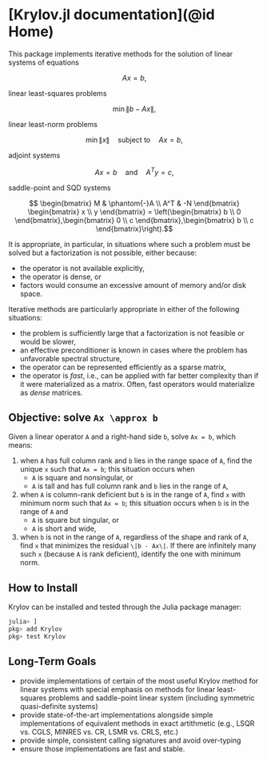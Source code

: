 # [Krylov.jl documentation](@id Home)

This package implements iterative methods for the solution of linear systems of equations
```math
  Ax = b,
```
linear least-squares problems
```math
  \min \|b - Ax\|,
```
linear least-norm problems
```math
  \min \|x\| \quad \text{subject to} \quad Ax = b,
```
adjoint systems
```math
  Ax = b \quad \text{and} \quad A^T y = c,
```
saddle-point and SQD systems
```math
  \begin{bmatrix} M & \phantom{-}A \\ A^T & -N \end{bmatrix} \begin{bmatrix} x \\ y \end{bmatrix} = \left(\begin{bmatrix} b \\ 0 \end{bmatrix},\begin{bmatrix} 0 \\ c \end{bmatrix},\begin{bmatrix} b \\ c \end{bmatrix}\right).
```
It is appropriate, in particular, in situations where such a problem must be solved but a factorization is not possible, either because:
* the operator is not available explicitly,
* the operator is dense, or
* factors would consume an excessive amount of memory and/or disk space.

Iterative methods are particularly appropriate in either of the following situations:
* the problem is sufficiently large that a factorization is not feasible or would be slower,
* an effective preconditioner is known in cases where the problem has unfavorable spectral structure,
* the operator can be represented efficiently as a sparse matrix,
* the operator is *fast*, i.e., can be applied with far better complexity than if it were materialized as a matrix. Often, fast operators would materialize as *dense* matrices.

## Objective: solve ``Ax \approx b``

Given a linear operator ``A`` and a right-hand side ``b``, solve ``Ax = b``, which means:

1. when ``A`` has full column rank and ``b`` lies in the range space of ``A``, find the unique ``x`` such that ``Ax = b``; this situation occurs when
   * ``A`` is square and nonsingular, or
   * ``A`` is tall and has full column rank and ``b`` lies in the range of ``A``,
2. when ``A`` is column-rank deficient but ``b`` is in the range of ``A``, find ``x`` with minimum norm such that ``Ax = b``; this situation occurs when ``b`` is in the range of ``A`` and
   * ``A`` is square but singular, or
   * ``A`` is short and wide,
3. when ``b`` is not in the range of ``A``, regardless of the shape and rank of ``A``, find ``x`` that minimizes the residual ``\|b - Ax\|``. If there are infinitely many such ``x`` (because ``A`` is rank deficient), identify the one with minimum norm.

## How to Install

Krylov can be installed and tested through the Julia package manager:

```julia
julia> ]
pkg> add Krylov
pkg> test Krylov
```

## Long-Term Goals

* provide implementations of certain of the most useful Krylov method for
  linear systems with special emphasis on methods for linear least-squares
  problems and saddle-point linear system (including symmetric quasi-definite
  systems)
* provide state-of-the-art implementations alongside simple implementations of
  equivalent methods in exact artithmetic (e.g., LSQR vs. CGLS, MINRES vs. CR,
  LSMR vs. CRLS, etc.)
* provide simple, consistent calling signatures and avoid over-typing
* ensure those implementations are fast and stable.
